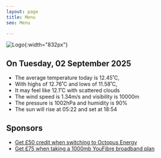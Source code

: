 ```yaml
---
layout: page
title: Menu
seo: Menu

---
```


![Logo](/images/logo.jpg){:width="832px"}

<!-- weather_marker starts -->
## On Tuesday, 02 September 2025

- The average temperature today is 12.45˚C,
- With highs of 12.76˚C and lows of 11.58˚C,
- It may feel like 12.1˚C with scattered clouds
- The wind speed is 1.34m/s and visibility is 10000m
- The pressure is 1002hPa and humidity is 90%
- The sun will rise at 05:22 and set at 18:54

<!-- weather_marker ends -->

## Sponsors

- [Get £50 credit when switching to Octopus Energy](https://bit.ly/3oD1nnS)
- [Get £75 when taking a 1000mb YouFibre broadband plan](https://aklam.io/91zWhU?)
